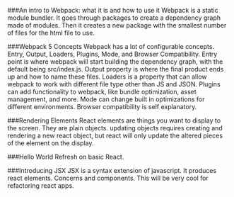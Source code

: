 ###An intro to Webpack: what it is and how to use it
Webpack is a static module bundler. It goes through packages to create a dependency graph made of modules. Then it creates a new package with the smallest number of files for the html file to use.

###Webpack 5 Concepts
Webpack has a lot of configurable concepts. Entry, Output, Loaders, Plugins, Mode, and Browser Compatibility. Entry point is where webpack will start building the dependency graph, with the default being src/index.js. Output property is where the final product ends up and how to name these files. Loaders is a property that can allow webpack to work with different file type other than JS and JSON. Plugins can add functionality to webpack, like bundle optimization, asset management, and more. Mode can change built in optimizations for different environments. Browser compatibility is self explanatory.

###Rendering Elements
React elements are things you want to display to the screen. They are plain objects. updating objects requires creating and rendering a new react object, but react will only update the altered pieces of the element on the display.

###Hello World
Refresh on basic React.

###Introducing JSX
JSX is a syntax extension of javascript. It produces react elements. Concerns and components. This will be very cool for refactoring react apps.